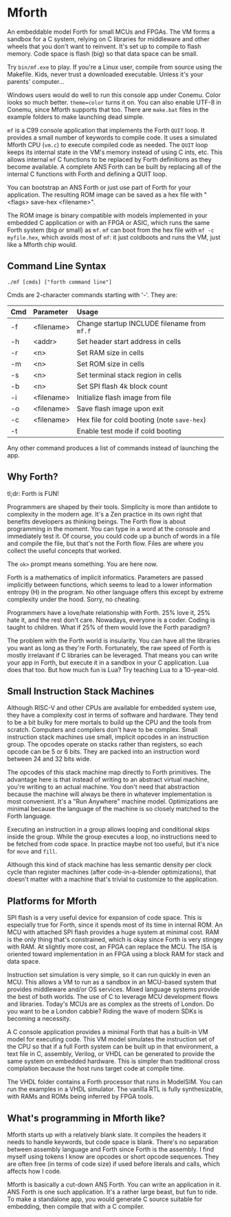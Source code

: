 # Mforth

An embeddable model Forth for small MCUs and FPGAs.
The VM forms a sandbox for a C system,
relying on C libraries for middleware and other wheels that you don't want to reinvent.
It's set up to compile to flash memory. Code space is flash (big) so that data space can be small.

Try `bin/mf.exe` to play. If you're a Linux user, compile from source using the Makefile.
Kids, never trust a downloaded executable. Unless it's your parents' computer...

Windows users would do well to run this console app under Conemu.
Color looks so much better. `theme=color` turns it on.
You can also enable UTF-8 in Conemu, since Mforth supports that too.
There are `make.bat` files in the example folders to make launching dead simple.

`mf` is a C99 console application that implements the Forth `QUIT` loop. It provides a small number of keywords to compile code.
It uses a simulated Mforth CPU (`vm.c`) to execute compiled code as needed.
The `QUIT` loop keeps its internal state in the VM's memory instead of using C ints, etc.
This allows internal `mf` C functions to be replaced by Forth definitions as they become available.
A complete ANS Forth can be built by replacing all of the internal C functions with Forth and defining a QUIT loop.

You can bootstrap an ANS Forth or just use part of Forth for your application.
The resulting ROM image can be saved as a hex file with "\<flags\> save-hex \<filename\>".

The ROM image is binary compatible with models implemented in your embedded C application
or with an FPGA or ASIC, which runs the same Forth system (big or small) as `mf`.
`mf` can boot from the hex file with `mf -c myfile.hex`, which avoids most of `mf`: it just coldboots and runs the VM, just like a Mforth chip would.

## Command Line Syntax

`./mf [cmds] ["forth command line"]`

Cmds are 2-character commands starting with '-'. They are:

| Cmd | Parameter    | Usage                                       |
| --- |:-------------|:------------------------------------------- |
| -f  | \<filename\> | Change startup INCLUDE filename from `mf.f` |
| -h  | \<addr\>     | Set header start address in cells           |
| -r  | \<n\>        | Set RAM size in cells                       |
| -m  | \<n\>        | Set ROM size in cells                       |
| -s  | \<n\>        | Set terminal stack region in cells          |
| -b  | \<n\>        | Set SPI flash 4k block count                |
| -i  | \<filename\> | Initialize flash image from file            |
| -o  | \<filename\> | Save flash image upon exit                  |
| -c  | \<filename\> | Hex file for cold booting (note `save-hex`) |
| -t  |              | Enable test mode if cold booting            |

Any other command produces a list of commands instead of launching the app.

## Why Forth?

tl;dr: Forth is FUN!

Programmers are shaped by their tools.
Simplicity is more than antidote to complexity in the modern age.
It's a Zen practice in its own right that benefits developers as thinking beings.
The Forth flow is about programming in the moment.
You can type in a word at the console and immediately test it.
Of course, you could code up a bunch of words in a file and compile the file,
but that's not the Forth flow.
Files are where you collect the useful concepts that worked.

The `ok>` prompt means something. You are here now.

Forth is a mathematics of implicit informatics. Parameters are passed implicitly between functions,
which seems to lead to a lower information entropy (H) in the program.
No other language offers this except by extreme complexity under the hood. Sorry, no cheating.

Programmers have a love/hate relationship with Forth. 25% love it, 25% hate it, and the rest don't care.
Nowadays, everyone is a coder. Coding is taught to children.
What if 25% of them would love the Forth paradigm?

The problem with the Forth world is insularity.
You can have all the libraries you want as long as they're Forth.
Fortunately, the raw speed of Forth is mostly irrelavant if C libraries can be leveraged.
That means you can write your app in Forth, but execute it in a sandbox in your C application.
Lua does that too. But how much fun is Lua? Try teaching Lua to a 10-year-old.

## Small Instruction Stack Machines

Although RISC-V and other CPUs are available for embedded system use,
they have a complexity cost in terms of software and hardware.
They tend to be a bit bulky for mere mortals to build up the CPU and the tools from scratch.
Computers and compilers don't have to be complex.
Small instruction stack machines use small, implicit opcodes in an instruction group.
The opcodes operate on stacks rather than registers, so each opcode can be 5 or 6 bits.
They are packed into an instruction word between 24 and 32 bits wide.

The opcodes of this stack machine map directly to Forth primitives.
The advantage here is that instead of writing to an abstract virtual machine,
you're writing to an actual machine.
You don't need that abstraction because the machine will always be there
in whatever implementation is most convenient.
It's a "Run Anywhere" machine model.
Optimizations are minimal because the language of the machine is so closely matched to the Forth language.

Executing an instruction in a group allows looping and conditional skips inside the group.
While the group executes a loop, no instructions need to be fetched from code space.
In practice maybe not too useful, but it's nice for `move` and `fill`.

Although this kind of stack machine has less semantic density per clock cycle than register machines
(after code-in-a-blender optimizations),
that doesn't matter with a machine that's trivial to customize to the application.

## Platforms for Mforth

SPI flash is a very useful device for expansion of code space.
This is especially true for Forth, since it spends most of its time in internal ROM.
An MCU with attached SPI flash provides a huge system at minimal cost.
RAM is the only thing that's constrained, which is okay since Forth is very stingey with RAM.
At slightly more cost, an FPGA can replace the MCU.
The ISA is oriented toward implementation in an FPGA using a block RAM for stack and data space.

Instruction set simulation is very simple, so it can run quickly in even an MCU.
This allows a VM to run as a sandbox in an MCU-based system that provides middleware and/or OS services.
Mixed language systems provide the best of both worlds.
The use of C to leverage MCU development flows and libraries.
Today's MCUs are as complex as the streets of London. Do you want to be a London cabbie?
Riding the wave of modern SDKs is becoming a necessity.

A C console application provides a minimal Forth that has a built-in VM model for executing code.
This VM model simulates the instruction set of the CPU so that
if a full Forth system can be built up in that environment, a text file in C, assembly, Verilog, or VHDL
can be generated to provide the same system on embedded hardware.
This is simpler than traditional cross complation because the host runs target code at compile time.

The VHDL folder contains a Forth processor that runs in ModelSIM. You can run the examples in a VHDL simulator.
The vanilla RTL is fully synthesizable, with RAMs and ROMs being inferred by FPGA tools.  

## What's programming in Mforth like?

Mforth starts up with a relatively blank slate.
It compiles the headers it needs to handle keywords, but code space is blank.
There's no separation between assembly language and Forth since Forth is the assembly.
I find myself using tokens I know are opcodes or short opcode sequences.
They are often free (in terms of code size) if used before literals and calls,
which affects how I code.

Mforth is basically a cut-down ANS Forth. You can write an application in it.
ANS Forth is one such application. It's a rather large beast, but fun to ride.
To make a standalone app, you would generate C source suitable for embedding,
then compile that with a C compiler.
